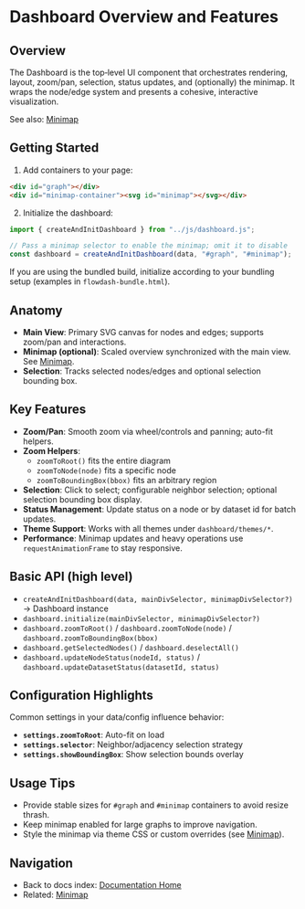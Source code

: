 # Dashboard Overview and Features

## Overview

The Dashboard is the top‑level UI component that orchestrates rendering, layout, zoom/pan, selection, status updates, and (optionally) the minimap. It wraps the node/edge system and presents a cohesive, interactive visualization.

See also: [Minimap](minimap.md)

## Getting Started

1) Add containers to your page:

```html
<div id="graph"></div>
<div id="minimap-container"><svg id="minimap"></svg></div>
```

2) Initialize the dashboard:

```javascript
import { createAndInitDashboard } from "../js/dashboard.js";

// Pass a minimap selector to enable the minimap; omit it to disable
const dashboard = createAndInitDashboard(data, "#graph", "#minimap");
```

If you are using the bundled build, initialize according to your bundling setup (examples in `flowdash-bundle.html`).

## Anatomy

- **Main View**: Primary SVG canvas for nodes and edges; supports zoom/pan and interactions.
- **Minimap (optional)**: Scaled overview synchronized with the main view. See [Minimap](minimap.md).
- **Selection**: Tracks selected nodes/edges and optional selection bounding box.

## Key Features

- **Zoom/Pan**: Smooth zoom via wheel/controls and panning; auto-fit helpers.
- **Zoom Helpers**:
  - `zoomToRoot()` fits the entire diagram
  - `zoomToNode(node)` fits a specific node
  - `zoomToBoundingBox(bbox)` fits an arbitrary region
- **Selection**: Click to select; configurable neighbor selection; optional selection bounding box display.
- **Status Management**: Update status on a node or by dataset id for batch updates.
- **Theme Support**: Works with all themes under `dashboard/themes/*`.
- **Performance**: Minimap updates and heavy operations use `requestAnimationFrame` to stay responsive.

## Basic API (high level)

- `createAndInitDashboard(data, mainDivSelector, minimapDivSelector?)` → Dashboard instance
- `dashboard.initialize(mainDivSelector, minimapDivSelector?)`
- `dashboard.zoomToRoot()` / `dashboard.zoomToNode(node)` / `dashboard.zoomToBoundingBox(bbox)`
- `dashboard.getSelectedNodes()` / `dashboard.deselectAll()`
- `dashboard.updateNodeStatus(nodeId, status)` / `dashboard.updateDatasetStatus(datasetId, status)`

## Configuration Highlights

Common settings in your data/config influence behavior:

- **`settings.zoomToRoot`**: Auto-fit on load
- **`settings.selector`**: Neighbor/adjacency selection strategy
- **`settings.showBoundingBox`**: Show selection bounds overlay

## Usage Tips

- Provide stable sizes for `#graph` and `#minimap` containers to avoid resize thrash.
- Keep minimap enabled for large graphs to improve navigation.
- Style the minimap via theme CSS or custom overrides (see [Minimap](minimap.md)).

## Navigation

- Back to docs index: [Documentation Home](README.md)
- Related: [Minimap](minimap.md)


